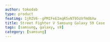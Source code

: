 ```yaml
---
author: tokodab
type: product
featimg: 1jRZV6--gPMIFeEImqR5vNT95UVfHd6Xw
title: Street Fighter V Samsung Galaxy S9 Case
tags: [samsung, galaxy, s9]
category: [samsung]
---
```

